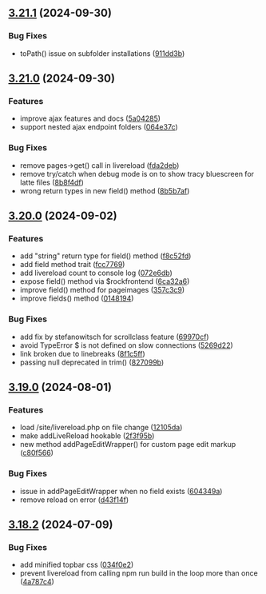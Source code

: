 ## [3.21.1](https://github.com/baumrock/RockFrontend/compare/v3.21.0...v3.21.1) (2024-09-30)


### Bug Fixes

* toPath() issue on subfolder installations ([911dd3b](https://github.com/baumrock/RockFrontend/commit/911dd3bfb79566ae5f4dbfc03febe28bd89c0a39))

## [3.21.0](https://github.com/baumrock/RockFrontend/compare/v3.20.0...v3.21.0) (2024-09-30)


### Features

* improve ajax features and docs ([5a04285](https://github.com/baumrock/RockFrontend/commit/5a0428526f4776e873d7c03b7a3d52bbae6ece19))
* support nested ajax endpoint folders ([064e37c](https://github.com/baumrock/RockFrontend/commit/064e37c0bfd4f9ae8377ae122e1b5426b18d52ee))


### Bug Fixes

* remove pages->get() call in livereload ([fda2deb](https://github.com/baumrock/RockFrontend/commit/fda2deb934c7ab022401a6d75bbff09ce8d367f3))
* remove try/catch when debug mode is on to show tracy bluescreen for latte files ([8b8f4df](https://github.com/baumrock/RockFrontend/commit/8b8f4dffa5bd26cbc3d48c10434ce9c0aba6b517))
* wrong return types in new field() method ([8b5b7af](https://github.com/baumrock/RockFrontend/commit/8b5b7afc46650d99a9736fc51ce9aa6a3faccdd4))

## [3.20.0](https://github.com/baumrock/RockFrontend/compare/v3.19.0...v3.20.0) (2024-09-02)


### Features

* add "string" return type for field() method ([f8c52fd](https://github.com/baumrock/RockFrontend/commit/f8c52fd4b898f3163de16fc06f61bdb5d5720f2c))
* add field method trait ([fcc7769](https://github.com/baumrock/RockFrontend/commit/fcc77692aca24780fc9c0e069e64a38ba6b03e9a))
* add livereload count to console log ([072e6db](https://github.com/baumrock/RockFrontend/commit/072e6db3859f4888773c7b551027d18499c37550))
* expose field() method via $rockfrontend ([6ca32a6](https://github.com/baumrock/RockFrontend/commit/6ca32a6871efc66d248ac34d4e2d7362612cb6c8))
* improve field() method for pageimages ([357c3c9](https://github.com/baumrock/RockFrontend/commit/357c3c983b96275dd7725c2b4b7c28521a1a0abf))
* improve fields() method ([0148194](https://github.com/baumrock/RockFrontend/commit/0148194a2e75692c194aabdab767b63a60554b96))


### Bug Fixes

* add fix by stefanowitsch for scrollclass feature ([69970cf](https://github.com/baumrock/RockFrontend/commit/69970cf96089c70380298d834016d68f4c49ac55))
* avoid TypeError $ is not defined on slow connections ([5269d22](https://github.com/baumrock/RockFrontend/commit/5269d224b929c9132db6641bf7591f76a07f381b))
* link broken due to linebreaks ([8f1c5ff](https://github.com/baumrock/RockFrontend/commit/8f1c5ff889c4e46173abc342ffea52c688405202))
* passing null deprecated in trim() ([827099b](https://github.com/baumrock/RockFrontend/commit/827099b3359808578c1f60d1355b01895ca76157))

## [3.19.0](https://github.com/baumrock/RockFrontend/compare/v3.18.2...v3.19.0) (2024-08-01)


### Features

* load /site/livereload.php on file change ([12105da](https://github.com/baumrock/RockFrontend/commit/12105daeda8182a29cf3768066a4610ab099bacb))
* make addLiveReload hookable ([2f3f95b](https://github.com/baumrock/RockFrontend/commit/2f3f95b66457e3b5e54b1b25a6c19ddf52081757))
* new method addPageEditWrapper() for custom page edit markup ([c80f566](https://github.com/baumrock/RockFrontend/commit/c80f566db13ba575c61b1de6682e0e5b2357e6f6))


### Bug Fixes

* issue in addPageEditWrapper when no field exists ([604349a](https://github.com/baumrock/RockFrontend/commit/604349a79a688bb3712af6080231c58fc656d928))
* remove reload on error ([d43f14f](https://github.com/baumrock/RockFrontend/commit/d43f14fcf4644750da90331ffd78164352ddc870))

## [3.18.2](https://github.com/baumrock/RockFrontend/compare/v3.18.1...v3.18.2) (2024-07-09)


### Bug Fixes

* add minified topbar css ([034f0e2](https://github.com/baumrock/RockFrontend/commit/034f0e21557cf5aa6e62ef321cf12247a754799d))
* prevent livereload from calling npm run build in the loop more than once ([4a787c4](https://github.com/baumrock/RockFrontend/commit/4a787c47f15f1dccd809e020b729380da3c4b92f))

